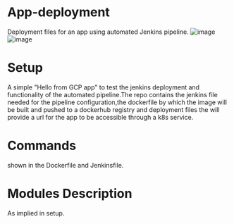# App-deployment

Deployment files for an app using automated Jenkins pipeline.
![image](https://github.com/Gaser98/App-deployment/assets/76227165/87c0afee-4b36-489e-a3c1-18bd33b16c1a)
![image](https://github.com/Gaser98/App-deployment/assets/76227165/2133c0e9-9659-4f00-8dd6-8b285509031b)



# Setup
A simple "Hello from GCP app" to test the jenkins deployment and functionality of the automated pipeline.The repo contains the jenkins file needed for the pipeline configuration,the dockerfile by which the image will be built and pushed to a dockerhub registry and deployment files the will provide a url for the app to be accessible through a k8s service.

# Commands
shown in the Dockerfile and Jenkinsfile.
# Modules Description
As implied in setup.
